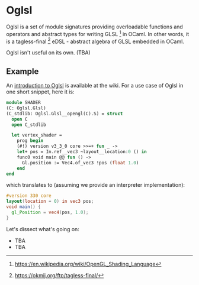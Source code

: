 # Oglsl

Oglsl is a set of module signatures providing overloadable functions and operators and abstract types for writing GLSL [^wiki-glsl] in OCaml. In other words, it is a tagless-final [^jfp] eDSL - abstract algebra of GLSL embedded in OCaml.

Oglsl isn't useful on its own. (TBA)

## Example

An [introduction to Oglsl][tutorial] is available at the wiki. For a use case of Oglsl in one short snippet, here it is:

```ocaml
module SHADER
(C: Oglsl.Glsl)
(C_stdlib: Oglsl.Glsl__opengl(C).S) = struct
  open C
  open C_stdlib

  let vertex_shader =
    prog begin
    (#!) version v3_3_0 core >>=+ fun _ ->
    let+ pos = In.ref__vec3 ~layout__location:0 () in
    func0 void main @@ fun () ->
      Gl.position := Vec4.of_vec3 !pos (float 1.0)
    end
end
```
which translates to (assuming we provide an interpreter implementation):
```glsl
#version 330 core
layout(location = 0) in vec3 pos;
void main() {
  gl_Position = vec4(pos, 1.0);
}
```
Let's dissect what's going on:

- TBA
- TBA

[^wiki-glsl]: https://en.wikipedia.org/wiki/OpenGL_Shading_Language

[^jfp]: https://okmij.org/ftp/tagless-final/

[tutorial]: https://tba
